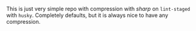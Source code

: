 This is just very simple repo with compression with *sharp* on `lint-staged` with `husky`. Completely defaults, but it is always nice to have any compression.